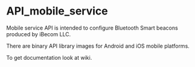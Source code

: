 # API_mobile_service

Mobile service API is intended to configure Bluetooth Smart beacons produced by iBecom LLC.

There are binary API library images for Android and iOS mobile platforms.

To get documentation look at wiki.
